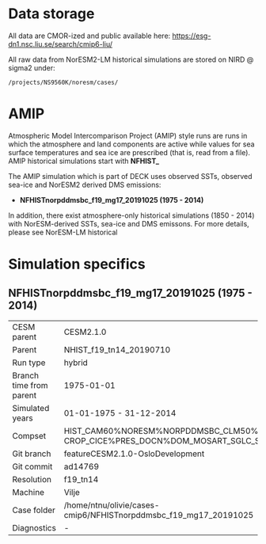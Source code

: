# Data storage
All data are CMOR-ized and public available here: https://esg-dn1.nsc.liu.se/search/cmip6-liu/

All raw data from NorESM2-LM historical simulations are stored on NIRD @ sigma2 under:
```
/projects/NS9560K/noresm/cases/
```
# AMIP

Atmospheric Model Intercomparison Project (AMIP) style runs are runs in which the atmosphere and land components are active while values for sea surface temperatures and sea ice are prescribed (that is, read from a file). AMIP historical simulations start with **NFHIST_**

The AMIP simulation which is part of DECK uses observed SSTs, observed sea-ice and NorESM2 derived DMS emissions:

- **NFHISTnorpddmsbc_f19_mg17_20191025 (1975 - 2014)**

In addition, there exist atmosphere-only historical simulations (1850 - 2014) with NorESM-derived SSTs, sea-ice and DMS emissons. For more details, please see NorESM-LM historical

# Simulation specifics

## NFHISTnorpddmsbc_f19_mg17_20191025 (1975 - 2014)
|  |  |  
| --- | :--- | 
| CESM parent| CESM2.1.0  | 
| Parent | NHIST_f19_tn14_20190710 |
| Run type  | hybrid |
| Branch time from parent | 1975-01-01 |
| Simulated years | 01-01-1975 - 31-12-2014 |   
| Compset | HIST_CAM60%NORESM%NORPDDMSBC_CLM50%BGC-CROP_CICE%PRES_DOCN%DOM_MOSART_SGLC_SWAV |
| Git branch | featureCESM2.1.0-OsloDevelopment |
| Git commit | ad14769 |
| Resolution | f19_tn14 |
| Machine  |  Vilje  |
| Case folder | /home/ntnu/olivie/cases-cmip6/NFHISTnorpddmsbc_f19_mg17_20191025|
| Diagnostics | - |
